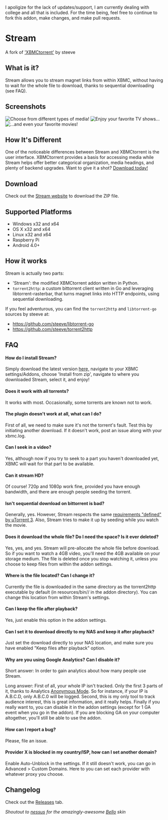 <span>I apoligize for the lack of updates/support, I am currently dealing with college and all that is included. For the time being, feel free to continue to fork this addon, make changes, and make pull requests.</span>

Stream
===========
A fork of ['XBMCtorrent'](https://www.github.com/steeve/XBMCtorrent) by steeve

What is it?
----------
Stream allows you to stream magnet links from within XBMC, without having to wait for the whole file to download, thanks to sequential downloading (see FAQ).



Screenshots
------------
![Choose from different types of media!](http://i.imgur.com/2tKqKjg.png "Choose from different types of media!")
![Enjoy your favorite TV shows...](http://i.imgur.com/LeHstnd.png "[Enjoy your favorite TV shows...")
![...and even your favorite movies!](http://i.imgur.com/fIPnUie.jpg?1 "...and even your favorite movies!")


How It's Different
-------------------
One of the noticeable differences between Stream and XBMCtorrent is the user interface. XBMCtorrent provides a basis for accessing media while Stream helps offer better categorical organization, media headings, and plenty of backend upgrades. Want to give it a shot? [Download today!](http://stream.brysonreece.com/)



Download
--------
Check out the [Stream website](http://stream.brysonreece.com/) to download the ZIP file.



Supported Platforms
-------------------
* Windows x32 and x64
* OS X x32 and x64
* Linux x32 and x64
* Raspberry Pi
* Android 4.0+

How it works
------------
Stream is actually two parts:
* 'Stream': the modified XBMCtorrent addon written in Python.
* `torrent2http`: a custom bittorrent client written in Go and leveraging libtorrent-rasterbar, that turns magnet links into HTTP endpoints, using sequential downloading.

If you feel adventurous, you can find the `torrent2http` and `libtorrent-go` sources by steeve at:
* https://github.com/steeve/libtorrent-go
* https://github.com/steeve/torrent2http



FAQ
---
#### How do I install Stream?
Simply download the latest version [here,](http://stream.brysonreece.com/) navigate to your XBMC settings/Addons, choose 'Install from zip', navigate to where you downloaded Stream, select it, and enjoy!

#### Does it work with all torrents?
It works with most. Occasionally, some torrents are known not to work.

#### The plugin doesn't work at all, what can I do?
First of all, we need to make sure it's not the torrent's fault. Test this by initiating another download. If it doesn't work, post an issue along with your xbmc.log.

#### Can I seek in a video?
Yes, although now if you try to seek to a part you haven't downloaded yet, XBMC will wait for that part to be available.

#### Can it stream HD?
Of course! 720p and 1080p work fine, provided you have enough bandwidth, and there are enough people seeding the torrent.

#### Isn't sequential download on bittorrent is bad?
Generally, yes. However, Stream respects the same [requirements "defined" by uTorrent 3](http://www.utorrent.com/help/faq/ut3#faq2[/url]). Also, Stream tries to make it up by seeding while you watch the movie.

#### Does it download the whole file? Do I need the space? Is it ever deleted?
Yes, yes, and yes. Stream will pre-allocate the whole file before download. So if you want to watch a 4GB video, you'll need the 4GB available on your storage medium. The file is deleted once you stop watching it, unless you choose to keep files from within the addon settings.

#### Where is the file located? Can I change it?
Currently the file is downloaded in the same directory as the torrent2http executable by default (in resources/bin/<OS>/ in the addon directory). You can change this location from within Stream's settings.

#### Can I keep the file after playback?
Yes, just enable this option in the addon settings.

#### Can I set it to download directly to my NAS and keep it after playback?
Just set the download directly to your NAS location, and make sure you have enabled "Keep files after playback" option.

#### Why are you using Google Analytics? Can I disable it?
Short answer: In order to gain analytics about how many people use Stream.

Long answer: First of all, your whole IP isn't tracked. Only the first 3 parts of it, thanks to Analytics [Anonymous Mode](https://developers.google.com/analytics/devguides/collection/gajs/methods/gaJSApi_gat?csw=1#_gat._anonymizeIp). So for instance, if your IP is A.B.C.D, only A.B.C.0 will be logged.
Second, this is my only tool to track audience interest, this is great information, and it really helps.
Finally if you really want to, you can disable it in the addon settings (except for 1 GA event when you go in the addon).
If you are blocking GA on your computer altogether, you'll still be able to use the addon.

#### How can I report a bug?
Please, file an issue.

<!-- #### How can I use the Play-to-XBMC feature?
First, install [Play-to-XBMC](https://chrome.google.com/webstore/detail/play-to-xbmc/fncjhcjfnnooidlkijollckpakkebden) from khloke.
Then, follow the Play-to-XBMC install instructions:

> Setup:
>
> * On XBMC, go under System > Settings > Services > Webserver
> * Enable "Allow control of XBMC via HTTP, leave the port as default or set it to something else (if you know what you're doing). Write down the port number.
> * Username and password are optional
> * Right click on the 'Play to XBMC' icon and select 'Options'
> * Put in the IP address or hostname of your XBMC box and fill in the port number with the port number you wrote down earlier. Fill in the username and password if you entered one into XBMC.

Once you've done all that, simply right click on any magnet link, and select Play-to-XBMC > Play. Boom.
-->
#### Provider X is blocked in my country/ISP, how can I set another domain?
Enable Auto-Unblock in the settings.
If it still doesn't work, you can go in Advanced > Custom Domains. Here to you can set each provider with whatever proxy you choose.

Changelog
---------
Check out the [Releases](https://github.com/brysonreece/stream/releases) tab.



_Shoutout to [nessus](http://forum.xbmc.org/member.php?action=profile&uid=47428) for the amazingly-awesome [Bello](http://forum.xbmc.org/showthread.php?tid=158577) skin_
